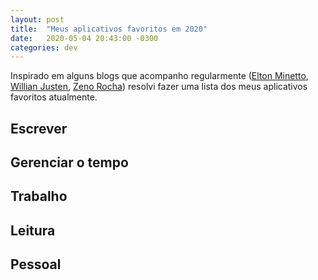 ```yaml
---
layout: post
title:  "Meus aplicativos favoritos em 2020"
date:   2020-05-04 20:43:00 -0300
categories: dev
---
```


Inspirado em alguns blogs que acompanho regularmente ([Elton Minetto](https://medium.com/@eminetto/aplicativos-indispens%C3%A1veis-em-2016-c3b71c058752), [Willian Justen](https://willianjusten.com.br/meu-setup/), [Zeno Rocha](https://medium.com/@zenorocha/my-top-apps-for-2017-62473cf873a4)) resolvi fazer uma lista dos meus aplicativos favoritos atualmente.


## Escrever

## Gerenciar o tempo

## Trabalho

## Leitura

## Pessoal